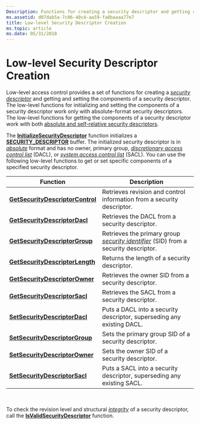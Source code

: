 ```yaml
---
Description: Functions for creating a security descriptor and getting and setting the components of a security descriptor.
ms.assetid: d07dab5a-7c06-40c4-aa59-fa0baaaa77e7
title: Low-level Security Descriptor Creation
ms.topic: article
ms.date: 05/31/2018
---
```


# Low-level Security Descriptor Creation

Low-level access control provides a set of functions for creating a [*security descriptor*](/windows/desktop/SecGloss/s-gly) and getting and setting the components of a security descriptor. The low-level functions for initializing and setting the components of a security descriptor work only with absolute-format security descriptors. The low-level functions for getting the components of a security descriptor work with both [absolute and self-relative security descriptors](absolute-and-self-relative-security-descriptors.md).

The [**InitializeSecurityDescriptor**](/windows/win32/api/securitybaseapi/nf-securitybaseapi-initializesecuritydescriptor) function initializes a [**SECURITY\_DESCRIPTOR**](/windows/desktop/api/Winnt/ns-winnt-security_descriptor) buffer. The initialized security descriptor is in [*absolute*](/windows/desktop/SecGloss/a-gly) format and has no owner, primary group, [*discretionary access control list*](/windows/desktop/SecGloss/d-gly) (DACL), or [*system access control list*](/windows/desktop/SecGloss/s-gly) (SACL). You can use the following low-level functions to get or set specific components of a specified security descriptor.



| Function                                                             | Description                                                                                                                                                               |
|----------------------------------------------------------------------|---------------------------------------------------------------------------------------------------------------------------------------------------------------------------|
| [**GetSecurityDescriptorControl**](/windows/win32/api/securitybaseapi/nf-securitybaseapi-getsecuritydescriptorcontrol) | Retrieves revision and control information from a security descriptor.                                                                                                    |
| [**GetSecurityDescriptorDacl**](/windows/win32/api/securitybaseapi/nf-securitybaseapi-getsecuritydescriptordacl)       | Retrieves the DACL from a security descriptor.                                                                                                                            |
| [**GetSecurityDescriptorGroup**](/windows/win32/api/securitybaseapi/nf-securitybaseapi-getsecuritydescriptorgroup)     | Retrieves the primary group [*security identifier*](/windows/desktop/SecGloss/s-gly) (SID) from a security descriptor. |
| [**GetSecurityDescriptorLength**](/windows/win32/api/securitybaseapi/nf-securitybaseapi-getsecuritydescriptorlength)   | Returns the length of a security descriptor.                                                                                                                              |
| [**GetSecurityDescriptorOwner**](/windows/win32/api/securitybaseapi/nf-securitybaseapi-getsecuritydescriptorowner)     | Retrieves the owner SID from a security descriptor.                                                                                                                       |
| [**GetSecurityDescriptorSacl**](/windows/win32/api/securitybaseapi/nf-securitybaseapi-getsecuritydescriptorsacl)       | Retrieves the SACL from a security descriptor.                                                                                                                            |
| [**SetSecurityDescriptorDacl**](/windows/win32/api/securitybaseapi/nf-securitybaseapi-setsecuritydescriptordacl)       | Puts a DACL into a security descriptor, superseding any existing DACL.                                                                                                    |
| [**SetSecurityDescriptorGroup**](/windows/win32/api/securitybaseapi/nf-securitybaseapi-setsecuritydescriptorgroup)     | Sets the primary group SID of a security descriptor.                                                                                                                      |
| [**SetSecurityDescriptorOwner**](/windows/win32/api/securitybaseapi/nf-securitybaseapi-setsecuritydescriptorowner)     | Sets the owner SID of a security descriptor.                                                                                                                              |
| [**SetSecurityDescriptorSacl**](/windows/win32/api/securitybaseapi/nf-securitybaseapi-setsecuritydescriptorsacl)       | Puts a SACL into a security descriptor, superseding any existing SACL.                                                                                                    |



 

To check the revision level and structural [*integrity*](/windows/desktop/SecGloss/i-gly) of a security descriptor, call the [**IsValidSecurityDescriptor**](/windows/win32/api/securitybaseapi/nf-securitybaseapi-isvalidsecuritydescriptor) function.

 

 